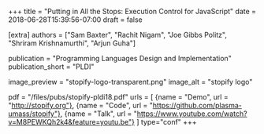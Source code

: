 +++
title = "Putting in All the Stops: Execution Control for JavaScript"
date = 2018-06-28T15:39:56-07:00
draft = false

[extra]
authors = ["Sam Baxter", "Rachit Nigam", "Joe Gibbs Politz", "Shriram Krishnamurthi", "Arjun Guha"]

publication = "Programming Languages Design and Implementation"
publication_short = "PLDI"

image_preview = "stopify-logo-transparent.png"
image_alt = "stopify logo"

pdf = "/files/pubs/stopify-pldi18.pdf"
urls = [
 {name = "Demo", url = "http://stopify.org"},
 {name = "Code", url = "https://github.com/plasma-umass/stopify"},
 {name = "Talk", url = "https://www.youtube.com/watch?v=M8PEWKQh2k4&feature=youtu.be"}
]
type="conf"
+++
